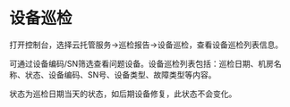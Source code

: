 # 设备巡检

打开控制台，选择云托管服务->巡检报告->设备巡检，查看设备巡检列表信息。

可通过设备编码/SN筛选查看问题设备。设备巡检列表包括：巡检日期、机房名称、状态、设备编码、SN号、设备类型、故障类型等内容。

状态为巡检日期当天的状态，如后期设备修复，此状态不会变化。
